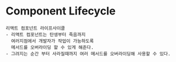 # Component Lifecycle

```TEXT
리액트 컴포넌트 라이프사이클
- 리액트 컴포넌트는 탄생부터 죽음까지
  여러지점에서 개발자가 작업이 가능하도록
  메서드를 오버라이딩 할 수 있게 해준다.
- 그려지는 순간 부터 사라질때까지 여러 메서드를 오버라이딩해 사용할 수 있다.
```
